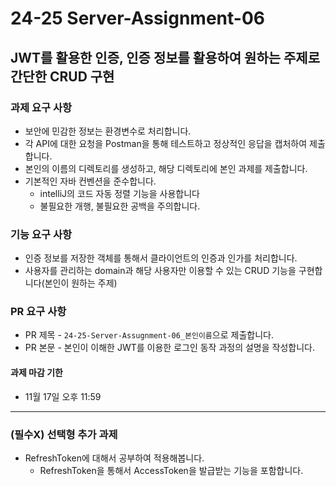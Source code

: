 # 24-25 Server-Assignment-06

## JWT를 활용한 인증, 인증 정보를 활용하여 원하는 주제로 간단한 CRUD 구현

### 과제 요구 사항
- 보안에 민감한 정보는 환경변수로 처리합니다.
- 각 API에 대한 요청을 Postman을 통해 테스트하고 정상적인 응답을 캡처하여 제출합니다.
- 본인의 이름의 디렉토리를 생성하고, 해당 디렉토리에 본인 과제를 제출합니다.
- 기본적인 자바 컨벤션을 준수합니다.
  - intelliJ의 코드 자동 정렬 기능을 사용합니다
  - 불필요한 개행, 불필요한 공백을 주의합니다.

### 기능 요구 사항
- 인증 정보를 저장한 객체를 통해서 클라이언트의 인증과 인가를 처리합니다.
- 사용자를 관리하는 domain과 해당 사용자만 이용할 수 있는 CRUD 기능을 구현합니다(본인이 원하는 주제)

### PR 요구 사항
- PR 제목 - `24-25-Server-Assugnment-06_본인이름`으로 제출합니다.
- PR 본문 - 본인이 이해한 JWT를 이용한 로그인 동작 과정의 설명을 작성합니다.

#### 과제 마감 기한
- 11월 17일 오후 11:59

---

### (필수X) 선택형 추가 과제
- RefreshToken에 대해서 공부하여 적용해봅니다.
  - RefreshToken을 통해서 AccessToken을 발급받는 기능을 포함합니다.  
